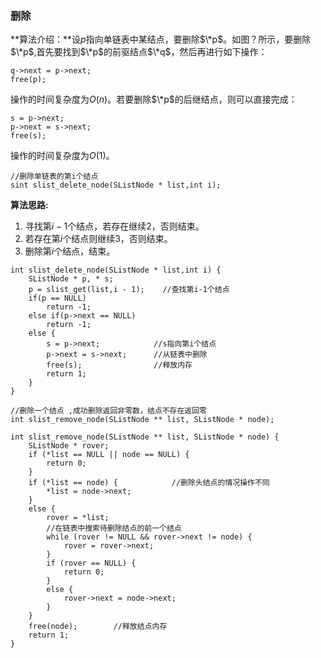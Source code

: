 ### 删除
**算法介绍：**设$p$指向单链表中某结点，要删除$\*p$。如图？所示，要删除$\*p$,首先要找到$\*p$的前驱结点$\*q$，然后再进行如下操作：
<pre><code>q->next = p->next;
free(p);
</code></pre>

操作的时间复杂度为$O(n)$。若要删除$\*p$的后继结点，则可以直接完成：

<pre><code>s = p->next;
p->next = s->next;
free(s);</code></pre>

操作的时间复杂度为$O(1)$。

<pre><code>//删除单链表的第i个结点
sint slist_delete_node(SListNode * list,int i);</code></pre>

**算法思路:**

1. 寻找第$i-1$个结点，若存在继续2，否则结束。
2. 若存在第$i$个结点则继续3，否则结束。
3. 删除第$i$个结点，结束。

<pre><code>int slist_delete_node(SListNode * list,int i) {
    SListNode * p, * s;
    p = slist_get(list,i - 1);    //查找第i-1个结点
    if(p == NULL)
        return -1;
    else if(p->next == NULL)
        return -1;
    else {
        s = p->next;            //s指向第i个结点
        p->next = s->next;      //从链表中删除
        free(s);                //释放内存
        return 1;
    }
}

//删除一个结点 ,成功删除返回非零数，结点不存在返回零
int slist_remove_node(SListNode ** list, SListNode * node);      

int slist_remove_node(SListNode ** list, SListNode * node) {
    SListNode * rover;
    if (*list == NULL || node == NULL) {
        return 0;
    }
    if (*list == node) {            //删除头结点的情况操作不同 
        *list = node->next;
    } 
    else {
        rover = *list;
        //在链表中搜索待删除结点的前一个结点
        while (rover != NULL && rover->next != node) {
            rover = rover->next;
        }
        if (rover == NULL) {
            return 0;
        } 
        else {
            rover->next = node->next;
        }
    }
    free(node);        //释放结点内存 
    return 1;
}</code></pre>